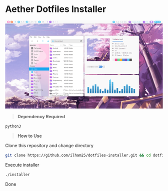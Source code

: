 # Aether Dotfiles Installer

![SS](https://github.com/ilham25/dotfiles-aether/raw/main/Other/dot.gif)

> **Dependency Required**

```bash
python3
```

> **How to Use**

Clone this repository and change directory

```bash
git clone https://github.com/ilham25/dotfiles-installer.git && cd dotfiles-installer
```

Execute installer

```bash
./installer
```

Done
